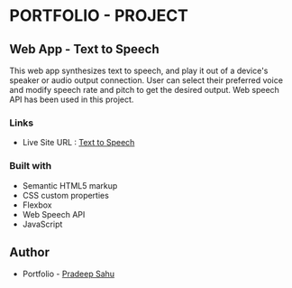 # PORTFOLIO - PROJECT

## Web App - Text to Speech

This web app synthesizes text to speech, and play it out of a device's speaker or audio output
connection. User can select their preferred voice and modify speech rate and pitch to get the
desired output. Web speech API has been used in this project.

### Links

- Live Site URL : [Text to Speech]()

### Built with

- Semantic HTML5 markup
- CSS custom properties
- Flexbox
- Web Speech API
- JavaScript

## Author

- Portfolio - [Pradeep Sahu](https://pradeep743.github.io/Portfolio/)
